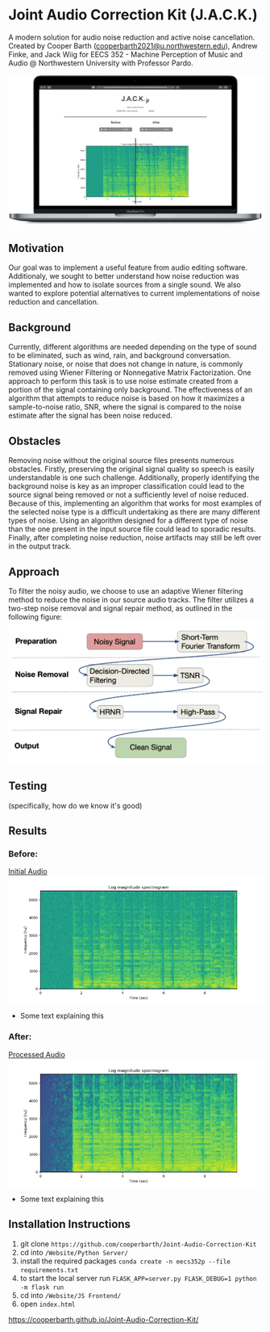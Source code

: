 # Joint Audio Correction Kit (J.A.C.K.)
A modern solution for audio noise reduction and active noise cancellation. Created by Cooper Barth (cooperbarth2021@u.northwestern.edu), Andrew Finke, and Jack Wiig for EECS 352 - Machine Perception of Music and Audio @ Northwestern University with Professor Pardo.

![marketing image](https://github.com/cooperbarth/Joint-Audio-Correction-Kit/raw/master/Resources/MacBookPro.png)

## Motivation
 Our goal was to implement a useful feature from audio editing software. Additionaly, we sought to better understand how noise reduction was implemented and how to isolate sources from a single sound. We also wanted to explore potential alternatives to current implementations of noise reduction and cancellation.

## Background
  Currently, different algorithms are needed depending on the type of sound to be eliminated, such as wind, rain, and background conversation. Stationary noise, or noise that does not change in nature, is commonly removed using Wiener Filtering or Nonnegative Matrix Factorization. One approach to perform this task is to use noise estimate created from a portion of the signal containing only background. The effectiveness of an algorithm that attempts to reduce noise is based on how it maximizes a sample-to-noise ratio, SNR, where the signal is compared to the noise estimate after the signal has been noise reduced.

## Obstacles
  Removing noise without the original source files presents numerous obstacles. Firstly, preserving the original signal quality so speech is easily understandable is one such challenge. Additionally, properly identifying the background noise is key as an improper classification could lead to the source signal being removed or not a sufficiently level of noise reduced. Because of this, implementing an algorithm that works for most examples of the selected noise type is a difficult undertaking as there are many different types of noise. Using an algorithm designed for a different type of noise than the one present in the input source file could lead to sporadic results. Finally, after completing noise reduction, noise artifacts may still be left over in the output track.

## Approach
  To filter the noisy audio, we choose to use an adaptive Wiener filtering method to reduce the noise in our source audio tracks. The filter utilizes a two-step noise removal and signal repair method, as outlined in the following figure: <br>
![approach](https://github.com/cooperbarth/Joint-Audio-Correction-Kit/raw/master/Resources/Approach.png "Approach")

## Testing
(specifically, how do we know it's good)

## Results

### Before:
[Initial Audio](https://github.com/cooperbarth/Joint-Audio-Correction-Kit/raw/master/Resources/buble_with_noise.wav)
![before](https://github.com/cooperbarth/Joint-Audio-Correction-Kit/raw/master/Resources/before.png "before")
- Some text explaining this

### After:
[Processed Audio](https://github.com/cooperbarth/Joint-Audio-Correction-Kit/raw/master/Resources/buble_without_noise.wav)
![after](https://github.com/cooperbarth/Joint-Audio-Correction-Kit/raw/master/Resources/after.png "after")
- Some text explaining this

## Installation Instructions
1. git clone `https://github.com/cooperbarth/Joint-Audio-Correction-Kit`
2. cd into `/Website/Python Server/`
4. install the required packages `conda create -n eecs352p --file requirements.txt`
5. to start the local server run `FLASK_APP=server.py FLASK_DEBUG=1 python -m flask run`
6. cd into `/Website/JS Frontend/`
7. open `index.html`



https://cooperbarth.github.io/Joint-Audio-Correction-Kit/
